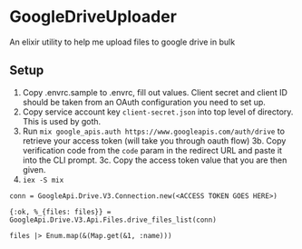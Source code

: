 # GoogleDriveUploader

An elixir utility to help me upload files to google drive in bulk

## Setup

1. Copy .envrc.sample to .envrc, fill out values. Client secret and client ID should be taken from an OAuth configuration you need to set up.
2. Copy service account key `client-secret.json` into top level of directory. This is used by goth.
3. Run `mix google_apis.auth https://www.googleapis.com/auth/drive` to retrieve your access token (will take you through oauth flow)
   3b. Copy verification code from the `code` param in the redirect URL and paste it into the CLI prompt.
   3c. Copy the access token value that you are then given.
4. `iex -S mix`

```
conn = GoogleApi.Drive.V3.Connection.new(<ACCESS TOKEN GOES HERE>)

{:ok, %_{files: files}} = GoogleApi.Drive.V3.Api.Files.drive_files_list(conn)

files |> Enum.map(&(Map.get(&1, :name)))
```
